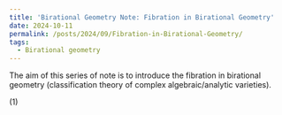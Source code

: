 ```yaml
---
title: 'Birational Geometry Note: Fibration in Birational Geometry'
date: 2024-10-11
permalink: /posts/2024/09/Fibration-in-Birational-Geometry/
tags:
  - Birational geometry
---
```


The aim of this series of note is to introduce the fibration in birational geometry (classification theory of complex algebraic/analytic varieties). 

(1) 